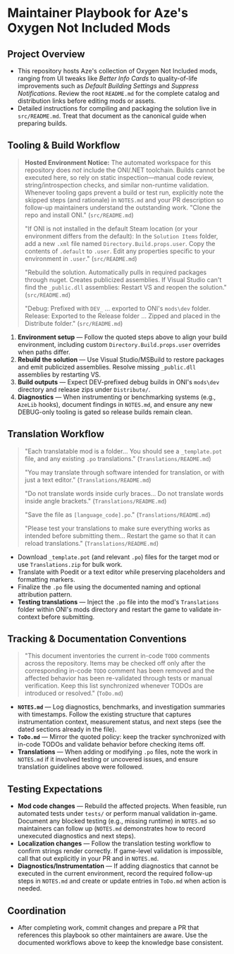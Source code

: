 # Maintainer Playbook for Aze's Oxygen Not Included Mods

## Project Overview
- This repository hosts Aze's collection of Oxygen Not Included mods, ranging from UI tweaks like *Better Info Cards* to quality-of-life improvements such as *Default Building Settings* and *Suppress Notifications*. Review the root `README.md` for the complete catalog and distribution links before editing mods or assets.
- Detailed instructions for compiling and packaging the solution live in `src/README.md`. Treat that document as the canonical guide when preparing builds.

## Tooling & Build Workflow
> **Hosted Environment Notice:** The automated workspace for this repository does *not* include the ONI/.NET toolchain. Builds cannot be executed here, so rely on static inspection—manual code review, string/introspection checks, and similar non-runtime validation. Whenever tooling gaps prevent a build or test run, explicitly note the skipped steps (and rationale) in `NOTES.md` and your PR description so follow-up maintainers understand the outstanding work.
> "Clone the repo and install ONI." (`src/README.md`)
>
> "If ONI is not installed in the default Steam location (or your environment differs from the default): In the `Solution Items` folder, add a new `.xml` file named `Directory.Build.props.user`. Copy the contents of `.default` to `.user`. Edit any properties specific to your environment in `.user`." (`src/README.md`)
>
> "Rebuild the solution. Automatically pulls in required packages through nuget. Creates publicized assemblies. If Visual Studio can't find the `_public.dll` assemblies: Restart VS and reopen the solution." (`src/README.md`)
>
> "Debug: Prefixed with `DEV_` ... exported to ONI's `mods\dev` folder. Release: Exported to the Release folder ... Zipped and placed in the Distribute folder." (`src/README.md`)

1. **Environment setup** — Follow the quoted steps above to align your build environment, including custom `Directory.Build.props.user` overrides when paths differ.
2. **Rebuild the solution** — Use Visual Studio/MSBuild to restore packages and emit publicized assemblies. Resolve missing `_public.dll` assemblies by restarting VS.
3. **Build outputs** — Expect DEV-prefixed debug builds in ONI's `mods\dev` directory and release zips under `Distribute/`.
4. **Diagnostics** — When instrumenting or benchmarking systems (e.g., `AzeLib` hooks), document findings in `NOTES.md`, and ensure any new DEBUG-only tooling is gated so release builds remain clean.

## Translation Workflow
> "Each translatable mod is a folder... You should see a `_template.pot` file, and any existing `.po` translations." (`Translations/README.md`)
>
> "You may translate through software intended for translation, or with just a text editor." (`Translations/README.md`)
>
> "Do not translate words inside curly braces... Do not translate words inside angle brackets." (`Translations/README.md`)
>
> "Save the file as `[language_code].po`." (`Translations/README.md`)
>
> "Please test your translations to make sure everything works as intended before submitting them... Restart the game so that it can reload translations." (`Translations/README.md`)

- Download `_template.pot` (and relevant `.po`) files for the target mod or use `Translations.zip` for bulk work.
- Translate with Poedit or a text editor while preserving placeholders and formatting markers.
- Finalize the `.po` file using the documented naming and optional attribution pattern.
- **Testing translations** — Inject the `.po` file into the mod's `Translations` folder within ONI's mods directory and restart the game to validate in-context before submitting.

## Tracking & Documentation Conventions
> "This document inventories the current in-code `TODO` comments across the repository. Items may be checked off only after the corresponding in-code `TODO` comment has been removed and the affected behavior has been re-validated through tests or manual verification. Keep this list synchronized whenever TODOs are introduced or resolved." (`ToDo.md`)

- **`NOTES.md`** — Log diagnostics, benchmarks, and investigation summaries with timestamps. Follow the existing structure that captures instrumentation context, measurement status, and next steps (see the dated sections already in the file).
- **`ToDo.md`** — Mirror the quoted policy: keep the tracker synchronized with in-code TODOs and validate behavior before checking items off.
- **Translations** — When adding or modifying `.po` files, note the work in `NOTES.md` if it involved testing or uncovered issues, and ensure translation guidelines above were followed.

## Testing Expectations
- **Mod code changes** — Rebuild the affected projects. When feasible, run automated tests under `tests/` or perform manual validation in-game. Document any blocked testing (e.g., missing runtime) in `NOTES.md` so maintainers can follow up (`NOTES.md` demonstrates how to record unexecuted diagnostics and next steps).
- **Localization changes** — Follow the translation testing workflow to confirm strings render correctly. If game-level validation is impossible, call that out explicitly in your PR and in `NOTES.md`.
- **Diagnostics/Instrumentation** — If adding diagnostics that cannot be executed in the current environment, record the required follow-up steps in `NOTES.md` and create or update entries in `ToDo.md` when action is needed.

## Coordination
- After completing work, commit changes and prepare a PR that references this playbook so other maintainers are aware. Use the documented workflows above to keep the knowledge base consistent.
